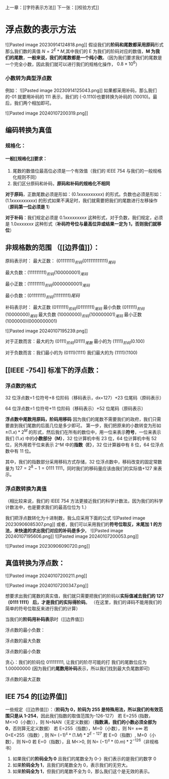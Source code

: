 上一章：[[字符表示方法]]
下一张：[[校验方式]]
# 浮点数的表示方法
![[Pasted image 20230914124818.png]]
假设我们的**阶码和尾数都采用原码**形式
那么我们数的真值 $N=2^E*M$,其中我们的 E 为我们的阶码对应的数值，**M 为我们的尾数**，**一般来说，我们的尾数都是一个纯小数**。（因为我们要求我们的尾数是一个完全小数，因此我们就可以进行我们的规格化操作， $0.8\times10^6$）

### 小数转为典型浮点数
例如：
![[Pasted image 20230914125043.png]]
如果都采用补码，那么我们的-01 就要用补码的 111 表示，我们的 (-0.1110)也要转换为补码的 (10010)。最后，我们两个相加即可。

![[Pasted image 20240107200319.png]]

## 编码转换为真值

### 规格化：
#### **一般[[规格化]]要求**：
1. 尾数的数值位最高位必须是一个有效值（我们的 IEEE 754 与我们的一般规格化规则不同）
2. 我们区分原码和补码，**原码和补码的规格化不相同**

**对于原码**，正数尾数必须是形如：$(0.1xxxxxxxxxx)$ 的形式。负数也必须是形如：$(1.1xxxxxxxxxx)$ 的形式如果不满足时，我们就需要把我们的尾数进行左移操作（**原码第一位必须是 1**）

**对于补码**：我们规定必须是 $0.1xxxxxxxxx$ 这种形式，对于负数，我们规定，必须是 $1.0xxxxxxx$ 这种形式（**补码符号位与最高位异或结果一定为 1，否则我们就移位**）
## 非规格数的范围 （[[边界值]]）：
原码表示时：
最大正数： ${(01111111)_{阶码}(011111111111)_{尾码}}$

最大负数：$(111111111)_{阶码}(100000001)_{尾码}$

最小正数：$(11111111)_{阶码}(0000000001)_{尾码}$

最小负数：$(01111111)_{阶码}(11111111)尾码$

补码表示时：
最大正数 $(0111111)_{阶码}(01111111)_{尾码}$
最小负数 $(011111)_{阶码}(10000000)_{尾码}$
最大负数 $(10000000)_{阶码}(100000001)_{尾码}$
最小正数 $(1000000)(0000000001)$

![[Pasted image 20240107195239.png]]

对于正数而言：最大的为 $(0111)_{阶码}(0111)_{尾数}$
最小的为 $(1111)_{阶码}(0.100)$

对于负数而言：我们最小的为 $(0111)(1111)$
我们最大的为 $(1111)(1100)$




## [[IEEE -754]] 标准下的浮点数：
### 浮点数的格式
32 位浮点数=1 位符号+8 位阶码（移码表示，dx=127）+23 位尾码（原码表示）

64 位浮点数=1 位符号+11 位阶码（移码表示）+52 位尾码（原码表示）

**浮点数中尾数用原码，阶码用移码**
因为我们的尾数不需要我们的政府，我们只需要直到我们尾数的后面几位是多少即可。
第一步，我们把原来的小数转变为形如 $\pm(1.x)*2^M$ 的形式，然后我们在所有的数位中，用一位来表示**符号**，一位来表示我们 $(1.x)$ 中的**小数部分（M）**，32 位计算机中有 $23$ 位，64 位计算机中有 52 位，另外用若干位来表示 2^M 中的**指数（E）**，32 位计算器中有 8 位，64 位浮点数中有 11 位。

其中，我们的指数部分采用移码方式存储，32 位浮点数中，移码改变的固定常数量为 $127=2^8-1=0111\ 1111$，同时我们的移码量应该由我们的实际值+127 来表示。

### 浮点数转换为真值
（相比较来说，我们的 IEEE 754 方法更接近我们的科学计数法，因为我们的科学计数法中，也是要求我们的最高位位为 1.）

我们把浮点数转化为十进制数，我么应采用下面的公式
![[Pasted image 20230906085307.png]]
或者，我们可以采用我们的**符号位取反，末尾加 1 的方法，来快速的求出我们对应的补码是多少**。
![[Pasted image 20240107195606.png]]
![[Pasted image 20240107200053.png]]

![[Pasted image 20230906090720.png]]
## 真值转换为浮点数：
![[Pasted image 20240107200211.png]]

![[Pasted image 20240107200347.png]]



想要求出我们尾数的真实值，我们就只需要把我们的阶码以**实际值减去我们的 127（0111 1111） 后，才是我们的实际得阶码**。
（在这里，我们的译码不能用我们的简单的符号位取反来进行我们的计算）

当我们的**阶码用补码表示**时（[[边界值]]）

浮点数的最小负数：

浮点数的最大负数

浮点数的最小负数

贪心：我们的阶码位 011111111, 让我们的阶尽可能的打
我们的尾数位应为 1.00000000 (因为我们的**尾数用补码**表示，所以我们找到最大负尾数即可)

浮点数的最大正数

## IEE 754 的[[边界值]]
一些规定（[[边界值]]）：（**阶码为 0，阶码为 255 是特殊用法，所以我们的有效范围只是从 1-254**，因此我们指数的取值范围为-126-127）
若 E=255 (指数，M<>0（小数）），则 N=NAN（无定义数据）（**指数满，我们的小数必须全部为 0**，否则算无定义数据）
若 E=255（指数），M=0（小数），则 N= $\pm\infty$
若 0<E<255（指数）, 则 N= $(-1)^s*(1.M)*2^{E-127}$
若 E=0（指数）, M=0（小数），则 N=0
若 E=0（指数），且 M<>0, 则 N= $(-1)^s*(0.m)*2^{-126}$（非规格书）

1. 如果我们的**阶码全为 0** 且我们的尾数全为 0-》我们表示的是我们的数字 0
2. 如果**阶码全为 1**，且我们的尾数全为 0，表示我们的无穷大。
3. 如果**阶码全为 1**，但我们的尾数不全为 0，那么我们这个是无效的表示。